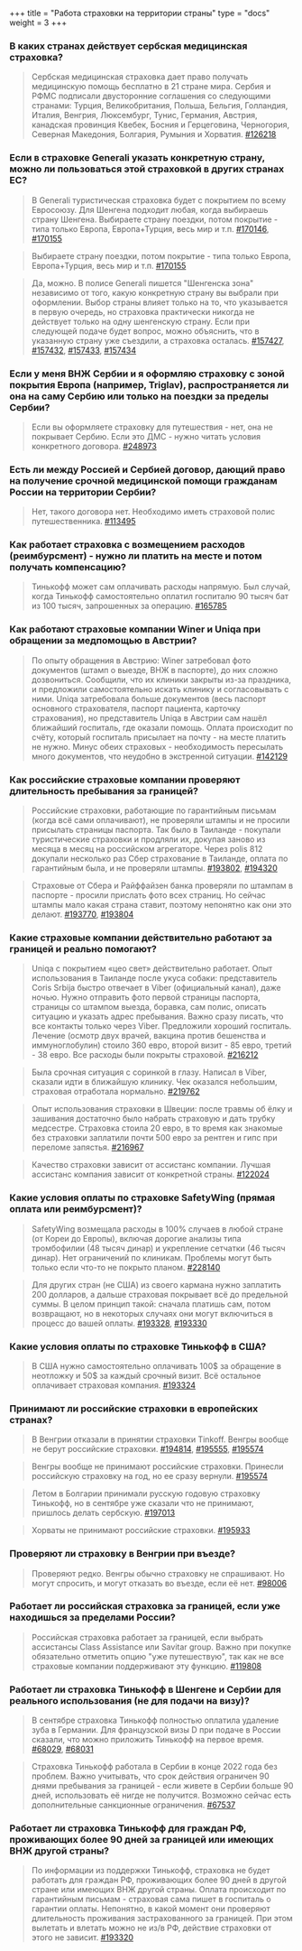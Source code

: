 +++
title = "Работа страховки на территории страны"
type = "docs"
weight = 3
+++



### В каких странах действует сербская медицинская страховка?


> Сербская медицинская страховка дает право получать медицинскую помощь бесплатно в 21 стране мира. Сербия и РФМС подписали двусторонние соглашения со следующими странами: Турция, Великобритания, Польша, Бельгия, Голландия, Италия, Венгрия, Люксембург, Тунис, Германия, Австрия, канадская провинция Квебек, Босния и Герцеговина, Черногория, Северная Македония, Болгария, Румыния и Хорватия.
> [#126218](https://t.me/c/1608823685/29756/126218)



### Если в страховке Generali указать конкретную страну, можно ли пользоваться этой страховкой в других странах ЕС?


> В Generali туристическая страховка будет с покрытием по всему Евросоюзу. Для Шенгена подходит любая, когда выбираешь страну Шенгена. Выбираете страну поездки, потом покрытие - типа только Европа, Европа+Турция, весь мир и т.п.
> [#170146](https://t.me/c/1608823685/29756/170146), [#170155](https://t.me/c/1608823685/29756/170155)



> Выбираете страну поездки, потом покрытие - типа только Европа, Европа+Турция, весь мир и т.п.
> [#170155](https://t.me/c/1608823685/29756/170155)



> Да, можно. В полисе Generali пишется "Шенгенска зона" независимо от того, какую конкретную страну вы выбрали при оформлении. Выбор страны влияет только на то, что указывается в первую очередь, но страховка практически никогда не действует только на одну шенгенскую страну. Если при следующей подаче будет вопрос, можно объяснить, что в указанную страну уже съездили, а страховка осталась.
> [#157427](https://t.me/c/1608823685/29756/157427), [#157432](https://t.me/c/1608823685/29756/157432), [#157433](https://t.me/c/1608823685/29756/157433), [#157434](https://t.me/c/1608823685/29756/157434)



### Если у меня ВНЖ Сербии и я оформляю страховку с зоной покрытия Европа (например, Triglav), распространяется ли она на саму Сербию или только на поездки за пределы Сербии?


> Если вы оформляете страховку для путешествия - нет, она не покрывает Сербию. Если это ДМС - нужно читать условия конкретного договора.
> [#248973](https://t.me/c/1608823685/29756/248973)



### Есть ли между Россией и Сербией договор, дающий право на получение срочной медицинской помощи гражданам России на территории Сербии?


> Нет, такого договора нет. Необходимо иметь страховой полис путешественника.
> [#113495](https://t.me/c/1608823685/29756/113495)



### Как работает страховка с возмещением расходов (реимбурсмент) - нужно ли платить на месте и потом получать компенсацию?


> Тинькофф может сам оплачивать расходы напрямую. Был случай, когда Тинькофф самостоятельно оплатил госпиталю 90 тысяч бат из 100 тысяч, запрошенных за операцию.
> [#165785](https://t.me/c/1608823685/29756/165785)



### Как работают страховые компании Winer и Uniqa при обращении за медпомощью в Австрии?


> По опыту обращения в Австрию: Winer затребовал фото документов (штамп о выезде, ВНЖ в паспорте), до них сложно дозвониться. Сообщили, что их клиники закрыты из-за праздника, и предложили самостоятельно искать клинику и согласовывать с ними. Uniqa затребовала больше документов (весь паспорт основного страхователя, паспорт пациента, карточку страхования), но представитель Uniqa в Австрии сам нашёл ближайший госпиталь, где оказали помощь. Оплата происходит по счёту, который госпиталь присылает на почту - на месте платить не нужно. Минус обеих страховых - необходимость пересылать много документов, что неудобно в экстренной ситуации.
> [#142129](https://t.me/c/1608823685/29756/142129)



### Как российские страховые компании проверяют длительность пребывания за границей?


> Российские страховки, работающие по гарантийным письмам (когда всё сами оплачивают), не проверяли штампы и не просили присылать страницы паспорта. Так было в Таиланде - покупали туристические страховки и продляли их, докупая заново из месяца в месяц на российском агрегаторе. Через polis 812 докупали несколько раз Сбер страхование в Таиланде, оплата по гарантийным была, и не проверяли штампы.
> [#193802](https://t.me/c/1608823685/29756/193802), [#194320](https://t.me/c/1608823685/29756/194320)



> Страховые от Сбера и Райффайзен банка проверяли по штампам в паспорте - просили прислать фото всех страниц. Но сейчас штампы мало какая страна ставит, поэтому непонятно как они это делают.
> [#193770](https://t.me/c/1608823685/29756/193770), [#193804](https://t.me/c/1608823685/29756/193804)



### Какие страховые компании действительно работают за границей и реально помогают?


> Uniqa с покрытием «цео свет» действительно работает. Опыт использования в Таиланде после укуса собаки: представитель Coris Srbija быстро отвечает в Viber (официальный канал), даже ночью. Нужно отправить фото первой страницы паспорта, страницы со штампом выезда, боравка, сам полис, описать ситуацию и указать адрес пребывания. Важно сразу писать, что все контакты только через Viber. Предложили хороший госпиталь. Лечение (осмотр двух врачей, вакцина против бешенства и иммуноглобулин) стоило 360 евро, второй визит - 85 евро, третий - 38 евро. Все расходы были покрыты страховой.
> [#216212](https://t.me/c/1608823685/29756/216212)



> Была срочная ситуация с соринкой в глазу. Написал в Viber, сказали идти в ближайшую клинику. Чек оказался небольшим, страховая отработала нормально.
> [#219762](https://t.me/c/1608823685/29756/219762)



> Опыт использования страховки в Швеции: после травмы об ёлку и зашивания достаточно было набрать страховую и дать трубку медсестре. Страховка стоила 20 евро, в то время как знакомые без страховки заплатили почти 500 евро за рентген и гипс при переломе запястья.
> [#216967](https://t.me/c/1608823685/29756/216967)



> Качество страховки зависит от ассистанс компании. Лучшая ассистанс компания зависит от конкретной страны.
> [#122024](https://t.me/c/1608823685/29756/122024)



### Какие условия оплаты по страховке SafetyWing (прямая оплата или реимбурсмент)?


> SafetyWing возмещала расходы в 100% случаев в любой стране (от Кореи до Европы), включая дорогие анализы типа тромбофилии (48 тысяч динар) и укрепление сетчатки (46 тысяч динар). Нет ограничений по клиникам. Проблемы могут быть только если что-то не покрыто планом.
> [#228140](https://t.me/c/1608823685/29756/228140)



> Для других стран (не США) из своего кармана нужно заплатить 200 долларов, а дальше страховая покрывает всё до предельной суммы. В целом принцип такой: сначала платишь сам, потом возвращают, но в некоторых случаях они могут включиться в процесс до вашей оплаты.
> [#193328](https://t.me/c/1608823685/29756/193328), [#193330](https://t.me/c/1608823685/29756/193330)



### Какие условия оплаты по страховке Тинькофф в США?


> В США нужно самостоятельно оплачивать 100$ за обращение в неотложку и 50$ за каждый срочный визит. Всё остальное оплачивает страховая компания.
> [#193324](https://t.me/c/1608823685/29756/193324)



### Принимают ли российские страховки в европейских странах?


> В Венгрии отказали в принятии страховки Tinkoff. Венгры вообще не берут российские страховки.
> [#194814](https://t.me/c/1608823685/29756/194814), [#195555](https://t.me/c/1608823685/29756/195555), [#195574](https://t.me/c/1608823685/29756/195574)



> Венгры вообще не принимают российские страховки. Принесли российскую страховку на год, но ее сразу вернули.
> [#195574](https://t.me/c/1608823685/29756/195574)



> Летом в Болгарии принимали русскую годовую страховку Тинькофф, но в сентябре уже сказали что не принимают, пришлось делать сербскую.
> [#197013](https://t.me/c/1608823685/29756/197013)



> Хорваты не принимают российские страховки.
> [#195933](https://t.me/c/1608823685/29756/195933)



### Проверяют ли страховку в Венгрии при въезде?


> Проверяют редко. Венгры обычно страховку не спрашивают. Но могут спросить, и могут отказать во въезде, если её нет.
> [#98006](https://t.me/c/1608823685/29756/98006)



### Работает ли российская страховка за границей, если уже находишься за пределами России?


> Российская страховка работает за границей, если выбрать ассистансы Class Assistance или Savitar group. Важно при покупке обязательно отметить опцию "уже путешествую", так как не все страховые компании поддерживают эту функцию.
> [#119808](https://t.me/c/1608823685/29756/119808)



### Работает ли страховка Тинькофф в Шенгене и Сербии для реального использования (не для подачи на визу)?


> В сентябре страховка Тинькофф полностью оплатила удаление зуба в Германии. Для французской визы D при подаче в России сказали, что можно приложить Тинькофф на первое время.
> [#68029](https://t.me/c/1608823685/29756/68029), [#68031](https://t.me/c/1608823685/29756/68031)



> Страховка Тинькофф работала в Сербии в конце 2022 года без проблем. Важно учитывать, что срок действия ограничен 90 днями пребывания за границей - если живете в Сербии больше 90 дней, использовать её нигде не получится. Возможно сейчас есть дополнительные санкционные ограничения.
> [#67537](https://t.me/c/1608823685/29756/67537)



### Работает ли страховка Тинькофф для граждан РФ, проживающих более 90 дней за границей или имеющих ВНЖ другой страны?


> По информации из поддержки Тинькофф, страховка не будет работать для граждан РФ, проживающих более 90 дней в другой стране или имеющих ВНЖ другой страны. Оплата происходит по гарантийным письмам - страховая сама пишет в госпиталь о гарантии оплаты. Непонятно, в какой момент они проверяют длительность проживания застрахованного за границей. При этом вылетать и влетать можно не из/в РФ, действие страховки от этого не зависит.
> [#193320](https://t.me/c/1608823685/29756/193320)



